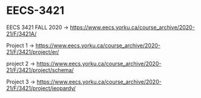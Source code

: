 # EECS-3421
EECS 3421 FALL 2020 -> https://www.eecs.yorku.ca/course_archive/2020-21/F/3421A/

Project 1 -> https://www.eecs.yorku.ca/course_archive/2020-21/F/3421/project/er/ 

project 2 -> https://www.eecs.yorku.ca/course_archive/2020-21/F/3421/project/schema/ 

Project 3 -> https://www.eecs.yorku.ca/course_archive/2020-21/F/3421/project/jeopardy/ 
